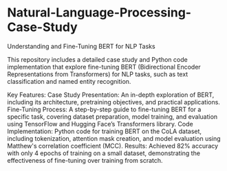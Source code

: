 # Natural-Language-Processing-Case-Study

Understanding and Fine-Tuning BERT for NLP Tasks

This repository includes a detailed case study and Python code implementation that explore fine-tuning BERT (Bidirectional Encoder Representations from Transformers) for NLP tasks, such as text classification and named entity recognition.

Key Features:
Case Study Presentation: An in-depth exploration of BERT, including its architecture, pretraining objectives, and practical applications.
Fine-Tuning Process: A step-by-step guide to fine-tuning BERT for a specific task, covering dataset preparation, model training, and evaluation using TensorFlow and Hugging Face’s Transformers library.
Code Implementation: Python code for training BERT on the CoLA dataset, including tokenization, attention mask creation, and model evaluation using Matthew's correlation coefficient (MCC).
Results: Achieved 82% accuracy with only 4 epochs of training on a small dataset, demonstrating the effectiveness of fine-tuning over training from scratch.
